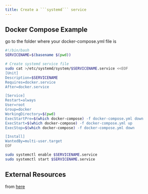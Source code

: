 ```yaml
---
title: Create a ```systemd``` service
---
```



## Docker Compose Example

go to the folder where your docker-compose.yml file is

```bash
#!/bin/bash
SERVICENAME=$(basename $(pwd))

# Create systemd service file
sudo cat >/etc/systemd/system/$SERVICENAME.service <<EOF
[Unit]
Description=$SERVICENAME
Requires=docker.service
After=docker.service

[Service]
Restart=always
User=root
Group=docker
WorkingDirectory=$(pwd)
ExecStartPre=$(which docker-compose) -f docker-compose.yml down
ExecStart=$(which docker-compose) -f docker-compose.yml up
ExecStop=$(which docker-compose) -f docker-compose.yml down

[Install]
WantedBy=multi-user.target
EOF

sudo systemctl enable $SERVICENAME.service
sudo systemctl start $SERVICENAME.service
```

## External Resources

from [here](https://techoverflow.net/2020/10/24/create-a-systemd-service-for-your-docker-compose-project-in-10-seconds/)
